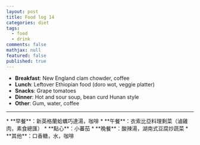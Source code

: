 ```yaml
---
layout: post
title: Food log 14
categories: diet
tags: 
  - food
  - drink
comments: false
mathjax: null
featured: false
published: true
---
```


* **Breakfast**: New England clam chowder, coffee
* **Lunch**: Leftover Ethiopian food (doro wot, veggie platter)
* **Snacks**: Grape tomatoes 
* **Dinner**: Hot and sour soup, bean curd Hunan style
* **Other**: Gum, water, coffee 
<hr>
* **早餐**：新英格蘭蛤蠣巧達湯，咖啡
* **午餐**：衣索比亞料理剩菜（滷雞肉，素食總匯）
* **點心**：小蕃茄
* **晚餐**：酸辣湯，湖南式豆腐炒蔬菜
* **其他**：口香糖，水，咖啡
